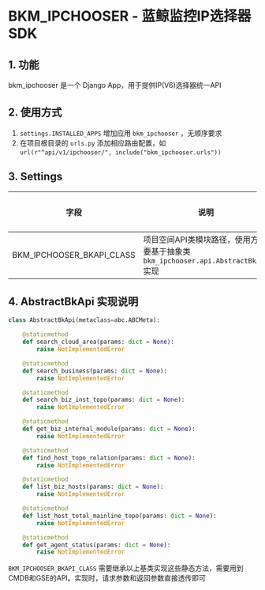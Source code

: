 # BKM_IPCHOOSER - 蓝鲸监控IP选择器SDK

## 1. 功能

bkm_ipchooser 是一个 Django App，用于提供IP(V6)选择器统一API

## 2. 使用方式

1. `settings.INSTALLED_APPS` 增加应用 `bkm_ipchooser` ，无顺序要求
2. 在项目根目录的 `urls.py` 添加相应路由配置，如 `url(r"^api/v1/ipchooser/", include("bkm_ipchooser.urls"))`

## 3. Settings

| 字段                              | 说明                                                         | 默认值 |
| --------------------------------- | ------------------------------------------------------------ |-----|
| BKM_IPCHOOSER_BKAPI_CLASS               | 项目空间API类模块路径，使用方需要基于抽象类 `bkm_ipchooser.api.AbstractBkApi` 实现 | 不可用 |

## 4. AbstractBkApi 实现说明

```python
class AbstractBkApi(metaclass=abc.ABCMeta):

    @staticmethod
    def search_cloud_area(params: dict = None):
        raise NotImplementedError

    @staticmethod
    def search_business(params: dict = None):
        raise NotImplementedError

    @staticmethod
    def search_biz_inst_topo(params: dict = None):
        raise NotImplementedError

    @staticmethod
    def get_biz_internal_module(params: dict = None):
        raise NotImplementedError

    @staticmethod
    def find_host_topo_relation(params: dict = None):
        raise NotImplementedError

    @staticmethod
    def list_biz_hosts(params: dict = None):
        raise NotImplementedError

    @staticmethod
    def list_host_total_mainline_topo(params: dict = None):
        raise NotImplementedError

    @staticmethod
    def get_agent_status(params: dict = None):
        raise NotImplementedError
```

`BKM_IPCHOOSER_BKAPI_CLASS` 需要继承以上基类实现这些静态方法，需要用到CMDB和GSE的API。实现时，请求参数和返回参数直接透传即可
